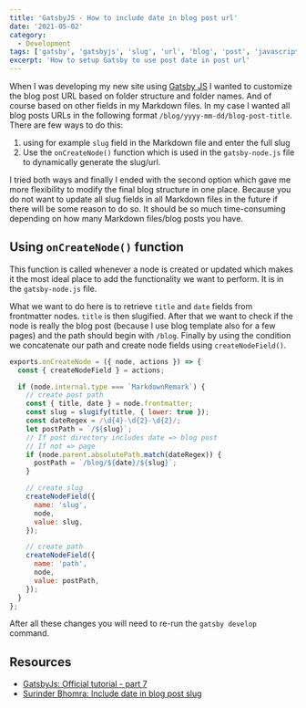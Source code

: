 ```yaml
---
title: 'GatsbyJS - How to include date in blog post url'
date: '2021-05-02'
category:
  - Development
tags: ['gatsby', 'gatsbyjs', 'slug', 'url', 'blog', 'post', 'javascript']
excerpt: 'How to setup Gatsby to use post date in post url'
---
```


When I was developing my new site using [Gatsby JS][gatsby] I wanted to
customize the blog post URL based on folder structure and folder names. And of
course based on other fields in my Markdown files. In my case I wanted all blog
posts URLs in the following format `/blog/yyyy-mm-dd/blog-post-title`. There are
few ways to do this:

1. using for example `slug` field in the Markdown file and enter the full slug
2. Use the `onCreateNode()` function which is used in the `gatsby-node.js` file
   to dynamically generate the slug/url.

I tried both ways and finally I ended with the second option which gave me more
flexibility to modify the final blog structure in one place. Because you do not
want to update all slug fields in all Markdown files in the future if there will
be some reason to do so. It should be so much time-consuming depending on how
many Markdown files/blog posts you have.

## Using `onCreateNode()` function

This function is called whenever a node is created or updated which makes it the
most ideal place to add the functionality we want to perform. It is in the
`gatsby-node.js` file.

What we want to do here is to retrieve `title` and `date` fields from
frontmatter nodes. `title` is then slugified. After that we want to check if the
node is really the blog post (because I use blog template also for a few pages)
and the path should begin with `/blog`. Finally by using the condition we
concatenate our path and create node fields using `createNodeField()`.

```js
exports.onCreateNode = ({ node, actions }) => {
  const { createNodeField } = actions;

  if (node.internal.type === `MarkdownRemark`) {
    // create post path
    const { title, date } = node.frontmatter;
    const slug = slugify(title, { lower: true });
    const dateRegex = /\d{4}-\d{2}-\d{2}/;
    let postPath = `/${slug}`;
    // If post directory includes date => blog post
    // If not => page
    if (node.parent.absolutePath.match(dateRegex)) {
      postPath = `/blog/${date}/${slug}`;
    }

    // create slug
    createNodeField({
      name: 'slug',
      node,
      value: slug,
    });

    // create path
    createNodeField({
      name: 'path',
      node,
      value: postPath,
    });
  }
};
```

After all these changes you will need to re-run the `gatsby develop` command.

## Resources

- [GatsbyJs: Official tutorial - part 7][gatsbyjs-tutorial-7]
- [Surinder Bhomra: Include date in blog post slug][include-date-in-blog-post]

[gatsbyjs-tutorial-7]: https://www.gatsbyjs.com/docs/tutorial/part-seven/
[include-date-in-blog-post]:
  https://www.surinderbhomra.com/Blog/2020/01/11/Gatsby-Include-Date-In-Blog-Post-Slug
[gatsby]: https://www.gatsbyjs.com/
